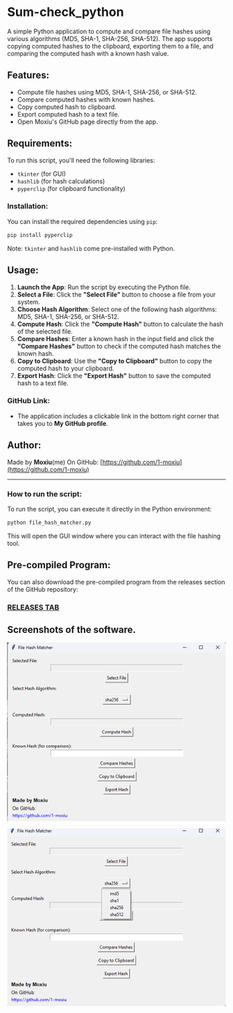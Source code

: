 # Sum-check_python

A simple Python application to compute and compare file hashes using various algorithms (MD5, SHA-1, SHA-256, SHA-512). The app supports copying computed hashes to the clipboard, exporting them to a file, and comparing the computed hash with a known hash value.

## Features:
- Compute file hashes using MD5, SHA-1, SHA-256, or SHA-512.
- Compare computed hashes with known hashes.
- Copy computed hash to clipboard.
- Export computed hash to a text file.
- Open Moxiu's GitHub page directly from the app.

## Requirements:
To run this script, you'll need the following libraries:
- `tkinter` (for GUI)
- `hashlib` (for hash calculations)
- `pyperclip` (for clipboard functionality)

### Installation:

You can install the required dependencies using `pip`:

```bash
pip install pyperclip
```

Note: `tkinter` and `hashlib` come pre-installed with Python.

## Usage:

1. **Launch the App**: Run the script by executing the Python file.
2. **Select a File**: Click the **"Select File"** button to choose a file from your system.
3. **Choose Hash Algorithm**: Select one of the following hash algorithms: MD5, SHA-1, SHA-256, or SHA-512.
4. **Compute Hash**: Click the **"Compute Hash"** button to calculate the hash of the selected file.
5. **Compare Hashes**: Enter a known hash in the input field and click the **"Compare Hashes"** button to check if the computed hash matches the known hash.
6. **Copy to Clipboard**: Use the **"Copy to Clipboard"** button to copy the computed hash to your clipboard.
7. **Export Hash**: Click the **"Export Hash"** button to save the computed hash to a text file.

### GitHub Link:
- The application includes a clickable link in the bottom right corner that takes you to **My GitHub profile**.

## Author:
Made by **Moxiu**(me) 
On GitHub: [https://github.com/1-moxiu](https://github.com/1-moxiu)

---

### How to run the script:
To run the script, you can execute it directly in the Python environment:

```bash
python file_hash_matcher.py
```

This will open the GUI window where you can interact with the file hashing tool.

## Pre-compiled Program:
You can also download the pre-compiled program from the releases section of the GitHub repository:
### [RELEASES TAB](https://github.com/1-moxiu/Sum-check_python/releases)


## Screenshots of the software.

![Screenshot 1](https://github.com/1-moxiu/Sum-check_python/blob/a3e9a20a1b6f8ee6242f50de660fb531fdee124f/assets_imgs/screenshot-1.png)

![Screenshot 2](https://github.com/1-moxiu/Sum-check_python/blob/a3e9a20a1b6f8ee6242f50de660fb531fdee124f/assets_imgs/screenshot-2.png)
